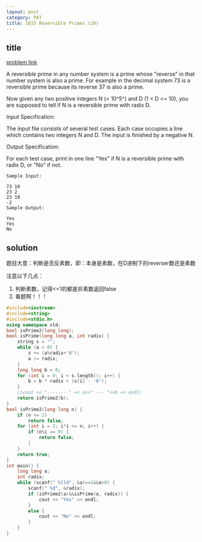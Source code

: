 ```yaml
---
layout: post
category: PAT
title: 1015 Reversible Primes (20)
---
```


## title
[problem link](https://pintia.cn/problem-sets/994805342720868352/problems/994805495863296000)

A reversible prime in any number system is a prime whose "reverse" in that number system is also a prime. For example in the decimal system 73 is a reversible prime because its reverse 37 is also a prime.

Now given any two positive integers N (< 10^5^) and D (1 < D <= 10), you are supposed to tell if N is a reversible prime with radix D.

Input Specification:

The input file consists of several test cases. Each case occupies a line which contains two integers N and D. The input is finished by a negative N.

Output Specification:

For each test case, print in one line "Yes" if N is a reversible prime with radix D, or "No" if not.
	
	Sample Input:
	
	73 10
	23 2
	23 10
	-2
	Sample Output:
	
	Yes
	Yes
	No

## solution
题目大意：判断是否反素数，即：本身是素数，在D进制下的reverser数还是素数

注意以下几点：

1. 判断素数，记得<=1的都是非素数返回false
2. 看题啊！！！

```c++
#include<iostream>
#include<string>
#include<stdio.h>
using namespace std;
bool isPrime2(long long);
bool isPrime(long long a, int radix) {
	string s = "";
	while (a > 0) {
		s += (a%radix+'0');
		a /= radix;
	}
	long long b = 0;
	for (int i = 0; i < s.length(); i++) {
		b = b * radix + (s[i] - '0');
	}
	//cout << "--------" << a<<" --- "<<b << endl;
	return isPrime2(b);
}
bool isPrime2(long long n) {
	if (n <= 1)
		return false;
	for (int i = 2; i*i <= n; i++) {
		if (n%i == 0) {
			return false;
		}
	}
	return true;
}
int main() {
	long long a;
	int radix;
	while (scanf(" %lld", &a)==1&&a>0) {
		scanf(" %d", &radix);
		if (isPrime2(a)&&isPrime(a, radix)) {
			cout << "Yes" << endl;
		}
		else {
			cout << "No" << endl;
		}
	}
}

```